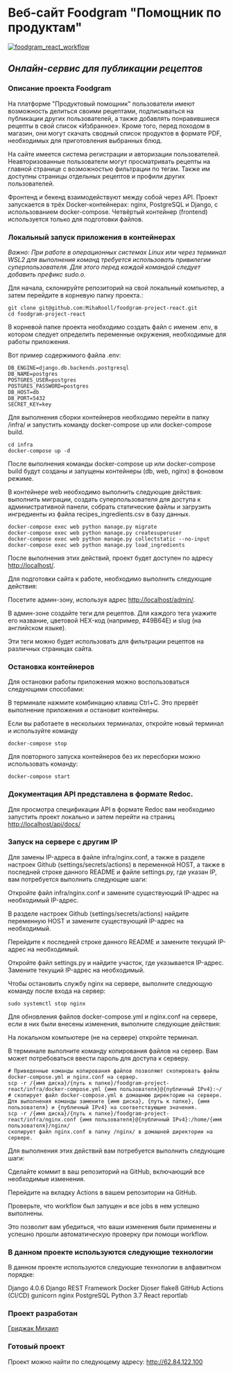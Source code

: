# Веб-сайт Foodgram "Помощник по продуктам"

[![foodgram_react_workflow](https://github.com/MihaRooll/foodgram-project-react/actions/workflows/yamdb_workflow.yml/badge.svg)](https://github.com/MihaRooll/foodgram-project-react/actions/workflows/yamdb_workflow.yml)

## _Онлайн-сервис для публикации рецептов_

### Описание проекта Foodgram

На платформе "Продуктовый помощник" пользователи имеют возможность делиться своими рецептами, подписываться на публикации других пользователей, а также добавлять понравившиеся рецепты в свой список «Избранное». Кроме того, перед походом в магазин, они могут скачать сводный список продуктов в формате PDF, необходимых для приготовления выбранных блюд.

На сайте имеется система регистрации и авторизации пользователей. Неавторизованные пользователи могут просматривать рецепты на главной странице с возможностью фильтрации по тегам. Также им доступны страницы отдельных рецептов и профили других пользователей.

Фронтенд и бекенд взаимодействуют между собой через API. Проект запускается в трёх Docker-контейнерах: nginx, PostgreSQL и Django, с использованием docker-compose. Четвёртый контейнер (frontend) используется только для подготовки файлов.

### Локальный запуск приложения в контейнерах

_Важно: При работе в операционных системах Linux или через терминал WSL2 для выполнения команд требуется использовать привилегии суперпользователя. Для этого перед каждой командой следует добавить префикс sudo.o._

Для начала, склонируйте репозиторий на свой локальный компьютер, а затем перейдите в корневую папку проекта.:

```
git clone git@github.com:MihaRooll/foodgram-project-react.git
cd foodgram-project-react
```

В корневой папке проекта необходимо создать файл с именем .env, в котором следует определить переменные окружения, необходимые для работы приложения.

Вот пример содержимого файла .env:

```
DB_ENGINE=django.db.backends.postgresql
DB_NAME=postgres
POSTGRES_USER=postgres
POSTGRES_PASSWORD=postgres
DB_HOST=db
DB_PORT=5432
SECRET_KEY=key
```

Для выполнения сборки контейнеров необходимо перейти в папку /infra/ и запустить команду docker-compose up или docker-compose build.

```
cd infra
docker-compose up -d
```

После выполнения команды docker-compose up или docker-compose build будут созданы и запущены контейнеры (db, web, nginx) в фоновом режиме.

В контейнере web необходимо выполнить следующие действия: выполнить миграции, создать суперпользователя для доступа к административной панели, собрать статические файлы и загрузить ингредиенты из файла recipes_ingredients.csv в базу данных.

```
docker-compose exec web python manage.py migrate
docker-compose exec web python manage.py createsuperuser
docker-compose exec web python manage.py collectstatic --no-input
docker-compose exec web python manage.py load_ingredients
```

После выполнения этих действий, проект будет доступен по адресу <http://localhost/>.

Для подготовки сайта к работе, необходимо выполнить следующие действия:

Посетите админ-зону, используя адрес <http://localhost/admin/>.

В админ-зоне создайте теги для рецептов. Для каждого тега укажите его название, цветовой HEX-код (например, #49B64E) и slug (на английском языке).

Эти теги можно будет использовать для фильтрации рецептов на различных страницах сайта.

### Остановка контейнеров

Для остановки работы приложения можно воспользоваться следующими способами:

В терминале нажмите комбинацию клавиш Ctrl+C. Это прервёт выполнение приложения и остановит контейнеры.

Если вы работаете в нескольких терминалах, откройте новый терминал и используйте команду

```
docker-compose stop 
```

Для повторного запуска контейнеров без их пересборки можно использовать команду:

```
docker-compose start 
```

### Документация API представлена в формате Redoc.

Для просмотра спецификации API в формате Redoc вам необходимо запустить проект локально и затем перейти на страниц <http://localhost/api/docs/>

### Запуск на сервере с другим IP

Для замены IP-адреса в файле infra/nginx.conf, а также в разделе настроек Github (settings/secrets/actions) в переменной HOST, а также в последней строке данного README и файле settings.py, где указан IP, вам потребуется выполнить следующие шаги:

Откройте файл infra/nginx.conf и замените существующий IP-адрес на необходимый IP-адрес.

В разделе настроек Github (settings/secrets/actions) найдите переменную HOST и замените существующий IP-адрес на необходимый.

Перейдите к последней строке данного README и замените текущий IP-адрес на необходимый.

Откройте файл settings.py и найдите участок, где указывается IP-адрес. Замените текущий IP-адрес на необходимый.

Чтобы остановить службу nginx на сервере, выполните следующую команду после входа на сервер:

```
sudo systemctl stop nginx 
```

Для обновления файлов docker-compose.yml и nginx.conf на сервере, если в них были внесены изменения, выполните следующие действия:

На локальном компьютере (не на сервере) откройте терминал.

В терминале выполните команду копирования файлов на сервер. Вам может потребоваться ввести пароль для доступа к серверу.

```
# Приведенные команды копирования файлов позволяют скопировать файлы docker-compose.yml и nginx.conf на сервер.
scp -r /{имя диска}/{путь к папке}/foodgram-project-react/infra/docker-compose.yml {имя пользователя}@{публичный IPv4}:~/
# скопирует файл docker-compose.yml в домашнюю директорию на сервере. Для выполнения команды замените {имя диска}, {путь к папке}, {имя пользователя} и {публичный IPv4} на соответствующие значения.
scp -r /{имя диска}/{путь к папке}/foodgram-project-react/infra/nginx.conf {имя пользователя}@{публичный IPv4}:/home/{имя пользователя}/nginx/ 
скопирует файл nginx.conf в папку /nginx/ в домашней директории на сервере.
```

Для выполнения этих действий вам потребуется выполнить следующие шаги:

Сделайте коммит в ваш репозиторий на GitHub, включающий все необходимые изменения.

Перейдите на вкладку Actions в вашем репозитории на GitHub.

Проверьте, что workflow был запущен и все jobs в нем успешно выполнены.

Это позволит вам убедиться, что ваши изменения были применены и успешно прошли автоматическую проверку при помощи workflow.

### В данном проекте используются следующие технологии

В данном проекте используются следующие технологии в алфавитном порядке:

Django 4.0.6
Django REST Framework
Docker
Djoser
flake8
GitHub Actions (CI/CD)
gunicorn
nginx
PostgreSQL
Python 3.7
React
reportlab

### Проект разработан

[Гриджак Михаил](https://github.com/MihaRooll)

### Готовый проект

Проект можно найти по следующему адресу: <http://62.84.122.100>
